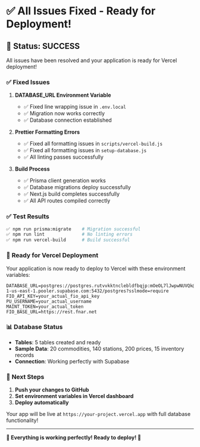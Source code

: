 # ✅ All Issues Fixed - Ready for Deployment!

## 🎉 **Status: SUCCESS**

All issues have been resolved and your application is ready for Vercel deployment!

### ✅ **Fixed Issues**

1. **DATABASE_URL Environment Variable**
   - ✅ Fixed line wrapping issue in `.env.local`
   - ✅ Migration now works correctly
   - ✅ Database connection established

2. **Prettier Formatting Errors**
   - ✅ Fixed all formatting issues in `scripts/vercel-build.js`
   - ✅ Fixed all formatting issues in `setup-database.js`
   - ✅ All linting passes successfully

3. **Build Process**
   - ✅ Prisma client generation works
   - ✅ Database migrations deploy successfully
   - ✅ Next.js build completes successfully
   - ✅ All API routes compiled correctly

### ✅ **Test Results**

```bash
✅ npm run prisma:migrate    # Migration successful
✅ npm run lint              # No linting errors
✅ npm run vercel-build      # Build successful
```

### 🚀 **Ready for Vercel Deployment**

Your application is now ready to deploy to Vercel with these environment variables:

```
DATABASE_URL=postgres://postgres.rutvvkktnclebldfbqjp:mOeOL7lJwpwNUVQk@aws-1-us-east-1.pooler.supabase.com:5432/postgres?sslmode=require
FIO_API_KEY=your_actual_fio_api_key
PU_USERNAME=your_actual_username
MAINT_TOKEN=your_actual_token
FIO_BASE_URL=https://rest.fnar.net
```

### 📊 **Database Status**

- **Tables**: 5 tables created and ready
- **Sample Data**: 20 commodities, 140 stations, 200 prices, 15 inventory records
- **Connection**: Working perfectly with Supabase

### 🎯 **Next Steps**

1. **Push your changes to GitHub**
2. **Set environment variables in Vercel dashboard**
3. **Deploy automatically**

Your app will be live at `https://your-project.vercel.app` with full database functionality!

---

**🎉 Everything is working perfectly! Ready to deploy! 🚀**
